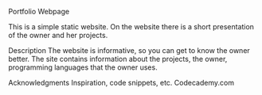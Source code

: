 Portfolio Webpage 

This is a simple static website. 
On the website there is a short presentation of the owner and her projects. 

Description
The website is informative, so you can get to know the owner better. The site contains information about the projects, the owner, programming languages that the owner uses.

Acknowledgments
Inspiration, code snippets, etc.
Codecademy.com
